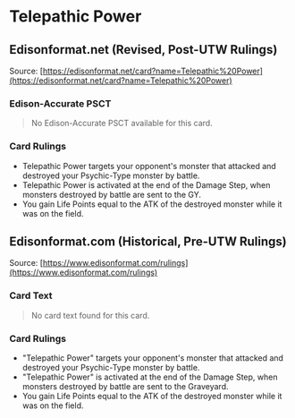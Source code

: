 # Telepathic Power

## Edisonformat.net (Revised, Post-UTW Rulings)

Source: [https://edisonformat.net/card?name=Telepathic%20Power](https://edisonformat.net/card?name=Telepathic%20Power)

### Edison-Accurate PSCT

> No Edison-Accurate PSCT available for this card.

### Card Rulings

*   Telepathic Power targets your opponent's monster that attacked and destroyed your Psychic-Type monster by battle.
*   Telepathic Power is activated at the end of the Damage Step, when monsters destroyed by battle are sent to the GY.
*   You gain Life Points equal to the ATK of the destroyed monster while it was on the field.


## Edisonformat.com (Historical, Pre-UTW Rulings)

Source: [https://www.edisonformat.com/rulings](https://www.edisonformat.com/rulings)

### Card Text

> No card text found for this card.

### Card Rulings

*   "Telepathic Power" targets your opponent's monster that attacked and destroyed your Psychic-Type monster by battle.
*   "Telepathic Power" is activated at the end of the Damage Step, when monsters destroyed by battle are sent to the Graveyard.
*   You gain Life Points equal to the ATK of the destroyed monster while it was on the field.


